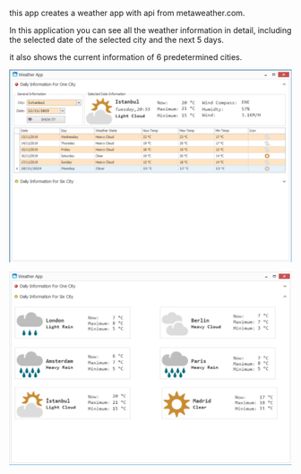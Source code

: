 this app creates a weather app with api from metaweather.com.

In this application you can see all the weather information in detail, including the selected date of the selected city and the next 5 days.

it also shows the current information of 6 predetermined cities.

![Screenshot](Screenshot_1.png)

![Screenshot](Screenshot_2.png)
